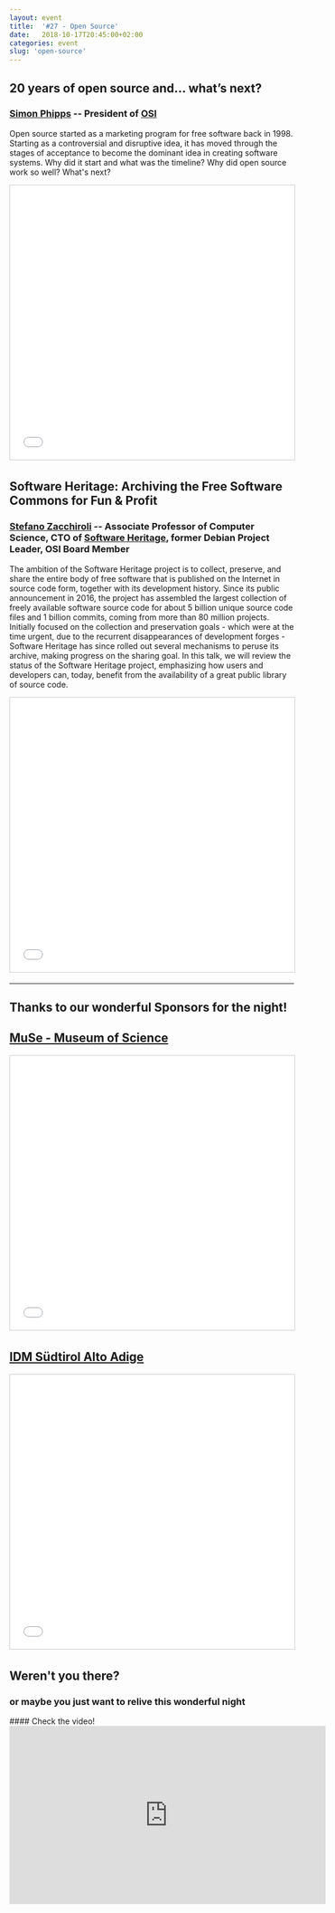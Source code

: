 ```yaml
---
layout: event
title:  '#27 - Open Source'
date:   2018-10-17T20:45:00+02:00
categories: event
slug: 'open-source'
---
```


## 20 years of open source and... what’s next?
### [Simon Phipps](//en.wikipedia.org/wiki/Simon_Phipps_(programmer)) -- President of [OSI](//opensource.org)

Open source started as a marketing program for free software back in 1998. Starting as a controversial and disruptive idea, it has moved through the stages of acceptance to become the dominant idea in creating software systems. Why did it start and what was the timeline? Why did open source work so well? What's next? 

<iframe src="//www.slideshare.net/slideshow/embed_code/key/h7AaxRSRz22RW9" width="595" height="485" frameborder="0" marginwidth="0" marginheight="0" scrolling="no" style="border:1px solid #CCC; border-width:1px; margin-bottom:5px; max-width: 100%;" allowfullscreen> </iframe>

## Software Heritage: Archiving the Free Software Commons for Fun & Profit
### [Stefano Zacchiroli](//en.wikipedia.org/wiki/Stefano_Zacchiroli) -- Associate Professor of Computer Science, CTO of [Software Heritage](//www.softwareheritage.org/), former Debian Project Leader, OSI Board Member

The ambition of the Software Heritage project is to collect, preserve, and share the entire body of free software that is published on the Internet in source code form, together with its development history. Since its public announcement in 2016, the project has assembled the largest collection of freely available software source code for about 5 billion unique source code files and 1 billion commits, coming from more than 80 million projects. 
Initially focused on the collection and preservation goals - which were at the time urgent, due to the recurrent disappearances of development forges - Software Heritage has since rolled out several mechanisms to peruse its archive, making progress on the sharing goal. 
In this talk, we will review the status of the Software Heritage project, emphasizing how users and developers can, today, benefit from the availability of a great public library of source code. 

<iframe src="//www.slideshare.net/slideshow/embed_code/key/3u5dC2Vuec39ur" width="595" height="485" frameborder="0" marginwidth="0" marginheight="0" scrolling="no" style="border:1px solid #CCC; border-width:1px; margin-bottom:5px; max-width: 100%;" allowfullscreen> </iframe>

---

## Thanks to our wonderful Sponsors for the night!
## [MuSe - Museum of Science](//muse.it)
<iframe src="//www.slideshare.net/slideshow/embed_code/key/3R482xkgJEmlHX" width="595" height="485" frameborder="0" marginwidth="0" marginheight="0" scrolling="no" style="border:1px solid #CCC; border-width:1px; margin-bottom:5px; max-width: 100%;" allowfullscreen> </iframe>

## [IDM Südtirol Alto Adige](//www.idm-suedtirol.com)
<iframe src="//www.slideshare.net/slideshow/embed_code/key/w87wP1pKnASQo4" width="595" height="485" frameborder="0" marginwidth="0" marginheight="0" scrolling="no" style="border:1px solid #CCC; border-width:1px; margin-bottom:5px; max-width: 100%;" allowfullscreen> </iframe>

## Weren't you there?
### or maybe you just want to relive this wonderful night
<section class="fb-links">
#### Check the video! 
<iframe src="https://www.facebook.com/plugins/video.php?href=https%3A%2F%2Fwww.facebook.com%2Fspeckandtech%2Fvideos%2F349140285853534%2F&show_text=0&width=560" width="560" height="315" style="border:none;overflow:hidden" scrolling="no" frameborder="0" allowTransparency="true" allowFullScreen="true"></iframe>
<!-- #### and take a look at the <a id="fb_photo_album" class="btn-facebook" target="_blank" href="//bit.ly/ST26-pics">pictures &#128247;</a> -->
</section>
